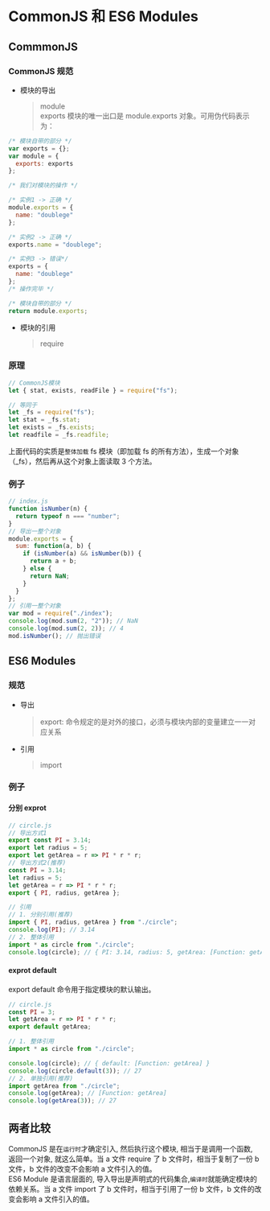 # CommonJS 和 ES6 Modules

## CommmonJS

### CommonJS 规范

- 模块的导出
  > module  
  > exports
  > 模块的唯一出口是 module.exports 对象。可用伪代码表示为：

```javascript
/* 模块自带的部分 */
var exports = {};
var module = {
  exports: exports
};

/* 我们对模块的操作 */

/* 实例1 -> 正确 */
module.exports = {
  name: "doublege"
};

/* 实例2 -> 正确 */
exports.name = "doublege";

/* 实例3 -> 错误*/
exports = {
  name: "doublege"
};
/* 操作完毕 */

/* 模块自带的部分 */
return module.exports;
```

- 模块的引用
  > require

### 原理

```javascript
// CommonJS模块
let { stat, exists, readFile } = require("fs");

// 等同于
let _fs = require("fs");
let stat = _fs.stat;
let exists = _fs.exists;
let readfile = _fs.readfile;
```

上面代码的实质是`整体加载` fs 模块（即加载 fs 的所有方法），生成一个对象（\_fs），然后再从这个对象上面读取 3 个方法。

### 例子

```javascript
// index.js
function isNumber(n) {
  return typeof n === "number";
}
// 导出一整个对象
module.exports = {
  sum: function(a, b) {
    if (isNumber(a) && isNumber(b)) {
      return a + b;
    } else {
      return NaN;
    }
  }
};
// 引用一整个对象
var mod = require("./index");
console.log(mod.sum(2, "2")); // NaN
console.log(mod.sum(2, 2)); // 4
mod.isNumber(); // 抛出错误
```

## ES6 Modules

### 规范

- 导出
  > export: 命令规定的是对外的接口，必须与模块内部的变量建立一一对应关系
- 引用
  > import

### 例子

#### 分别 exprot

```javascript
// circle.js
// 导出方式1
export const PI = 3.14;
export let radius = 5;
export let getArea = r => PI * r * r;
// 导出方式2(推荐)
const PI = 3.14;
let radius = 5;
let getArea = r => PI * r * r;
export { PI, radius, getArea };

// 引用
// 1. 分别引用(推荐)
import { PI, radius, getArea } from "./circle";
console.log(PI); // 3.14
// 2. 整体引用
import * as circle from "./circle";
console.log(circle); // { PI: 3.14, radius: 5, getArea: [Function: getArea] }
```

#### exprot default

export default 命令用于指定模块的默认输出。

```javascript
// circle.js
const PI = 3;
let getArea = r => PI * r * r;
export default getArea;

// 1. 整体引用
import * as circle from "./circle";

console.log(circle); // { default: [Function: getArea] }
console.log(circle.default(3)); // 27
// 2. 单独引用(推荐)
import getArea from "./circle";
console.log(getArea); // [Function: getArea]
console.log(getArea(3)); // 27
```

## 两者比较

CommonJS 是在`运行时`才确定引入, 然后执行这个模块, 相当于是调用一个函数, 返回一个对象, 就这么简单。当 a 文件 require 了 b 文件时，相当于复制了一份 b 文件，b 文件的改变不会影响 a 文件引入的值。  
ES6 Module 是语言层面的, 导入导出是声明式的代码集合,`编译时`就能确定模块的依赖关系。当 a 文件 import 了 b 文件时，相当于引用了一份 b 文件，b 文件的改变会影响 a 文件引入的值。
